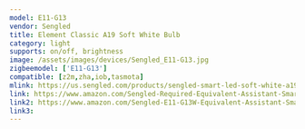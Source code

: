 ```yaml
---
model: E11-G13
vendor: Sengled
title: Element Classic A19 Soft White Bulb
category: light
supports: on/off, brightness
image: /assets/images/devices/Sengled_E11-G13.jpg
zigbeemodel: ['E11-G13']
compatible: [z2m,zha,iob,tasmota]
mlink: https://us.sengled.com/products/sengled-smart-led-soft-white-a19-bulb
link: https://www.amazon.com/Sengled-Required-Equivalent-Assistant-SmartThings/dp/B074K427TZ
link2: https://www.amazon.com/Sengled-E11-G13W-Equivalent-Assistant-SmartThings/dp/B01N7I4X94
link3: 
---
```

